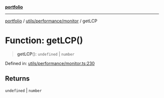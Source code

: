 [**portfolio**](../../../../README.md)

***

[portfolio](../../../../modules.md) / [utils/performance/monitor](../README.md) / getLCP

# Function: getLCP()

> **getLCP**(): `undefined` \| `number`

Defined in: [utils/performance/monitor.ts:230](https://github.com/tnorlund/Portfolio/blob/bc0cb3606619f2006b8bf63589daf2662ecceac3/portfolio/utils/performance/monitor.ts#L230)

## Returns

`undefined` \| `number`

